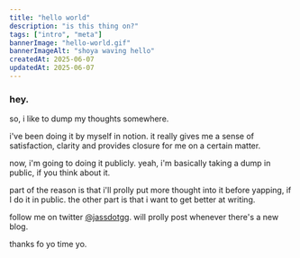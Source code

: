 ```yaml
---
title: "hello world"
description: "is this thing on?"
tags: ["intro", "meta"]
bannerImage: "hello-world.gif"
bannerImageAlt: "shoya waving hello"
createdAt: 2025-06-07
updatedAt: 2025-06-07
---
```


### hey.

so, i like to dump my thoughts somewhere.

i've been doing it by myself in notion. it really gives me a sense of satisfaction, clarity and provides closure for me on a certain matter.

now, i'm going to doing it publicly. yeah, i'm basically taking a dump in public, if you think about it.

part of the reason is that i'll prolly put more thought into it before yapping, if I do it in public. the other part is that i want to get better at writing.

follow me on twitter [@jassdotgg](https://x.com/jassdotgg). will prolly post whenever there's a new blog.

thanks fo yo time yo.